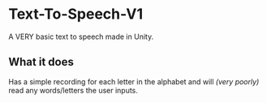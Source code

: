 # Text-To-Speech-V1
A VERY basic text to speech made in Unity.

## What it does
Has a simple recording for each letter in the alphabet and will *(very poorly)* read any words/letters the user inputs.
